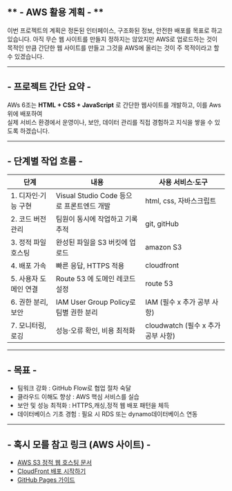 ## ** - AWS 활용 계획 - **

이번 프로젝트의 계획은 정돈된 인터페이스, 구조화된 정보, 안전한 배포를 목표로 하고 있습니다. 
아직 무슨 웹 사이트를 만들지 정하지는 않았지만 AWS로 업로드하는 것이 목적인 만큼 간단한 웹 사이트를 만들고
그것을 AWS에 올리는 것이 주 목적이라고 할 수 있겠습니다.

---

##  - 프로젝트 간단 요약 -

AWs 6조는 **HTML + CSS + JavaScript** 로 간단한 웹사이트를 개발하고, 이를 Aws 위에 배포하여  
실제 서비스 환경에서 운영이나, 보안, 데이터 관리를 직접 경험하고 지식을 쌓을 수 있도록 하겠습니다.

---

## - 단계별 작업 흐름 - 

| 단계 | 내용 | 사용 서비스·도구 |
| --- | --- | --- |
| 1. 디자인·기능 구현 | Visual Studio Code 등으로 프론트엔드 개발 | html, css, 자바스크립트 |
| 2️. 코드 버전 관리 | 팀원이 동시에 작업하고 기록 추적 | git, gitHub |
| 3️. 정적 파일 호스팅 | 완성된 파일을 S3 버킷에 업로드 | amazon S3 |
| 4️. 배포 가속 | 빠른 응답, HTTPS 적용 | cloudfront |
| 5️. 사용자 도메인 연결 | Route 53 에 도메인 레코드 설정 | route 53 |
| 6️. 권한 분리,보안 | IAM User Group Policy로 팀별 권한 분리 | IAM (필수 x 추가 공부 사항)|
| 7️. 모니터링,로깅 | 성능·오류 확인, 비용 최적화 | cloudwatch (필수 x 추가 공부 사항)|

---

## - 목표 -

- 팀워크 강화 : GitHub Flow로 협업 절차 숙달
- 클라우드 이해도 향상 : AWS 핵심 서비스를 실습  
- 보안 및 성능 최적화 : HTTPS,캐싱,정적 웹 배포 패턴을 체득  
- 데이터베이스 기초 경험 : 필요 시 RDS 또는 dynamo데이터베이스 연동 

---

## - 혹시 모를 참고 링크 (AWS 사이트) -

- [AWS S3 정적 웹 호스팅 문서](https://docs.aws.amazon.com/ko_kr/AmazonS3/latest/dev/WebsiteHosting.html)
- [CloudFront 배포 시작하기](https://docs.aws.amazon.com/ko_kr/AmazonCloudFront/latest/DeveloperGuide/GettingStarted.html)
- [GitHub Pages 가이드](https://aws.amazon.com/ko/blogs/)
